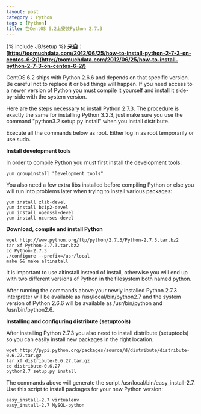 ```yaml
---
layout: post
category : Python
tags : [Python]
title: 在CentOS 6.2上安装Python 2.7.3
---
```

{% include JB/setup %}
**来自：[http://toomuchdata.com/2012/06/25/how-to-install-python-2-7-3-on-centos-6-2/](http://toomuchdata.com/2012/06/25/how-to-install-python-2-7-3-on-centos-6-2/)**

CentOS 6.2 ships with Python 2.6.6 and depends on that specific version. Be careful not to replace it or bad things will happen. If you need access to a newer version of Python you must compile it yourself and install it side-by-side with the system version.

Here are the steps necessary to install Python 2.7.3. The procedure is exactly the same for installing Python 3.2.3, just make sure you use the command "python3.2 setup.py install" when you install distribute.

Execute all the commands below as root. Either log in as root temporarily or use sudo.

**Install development tools**

In order to compile Python you must first install the development tools:

    yum groupinstall "Development tools"

You also need a few extra libs installed before compiling Python or else you will run into problems later when trying to install various packages:

    yum install zlib-devel
    yum install bzip2-devel
    yum install openssl-devel
    yum install ncurses-devel

**Download, compile and install Python**

    wget http://www.python.org/ftp/python/2.7.3/Python-2.7.3.tar.bz2
    tar xf Python-2.7.3.tar.bz2
    cd Python-2.7.3
    ./configure --prefix=/usr/local
    make && make altinstall

It is important to use altinstall instead of install, otherwise you will end up with two different versions of Python in the filesystem both named python.

After running the commands above your newly installed Python 2.7.3 interpreter will be available as /usr/local/bin/python2.7 and the system version of Python 2.6.6 will be available as /usr/bin/python and /usr/bin/python2.6.

**Installing and configuring distribute (setuptools)**

After installing Python 2.7.3 you also need to install distribute (setuptools) so you can easily install new packages in the right location.

    wget http://pypi.python.org/packages/source/d/distribute/distribute-0.6.27.tar.gz
    tar xf distribute-0.6.27.tar.gz
    cd distribute-0.6.27
    python2.7 setup.py install

The commands above will generate the script /usr/local/bin/easy_install-2.7. Use this script to install packages for your new Python version:

    easy_install-2.7 virtualenv
    easy_install-2.7 MySQL-python
